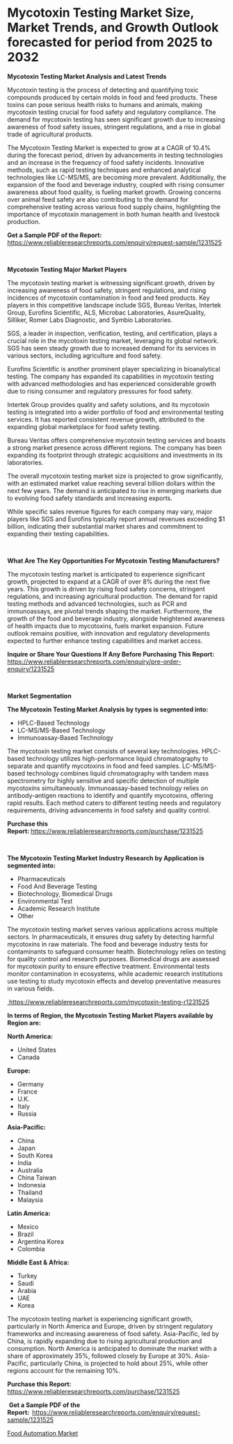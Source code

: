 <p><h1>Mycotoxin Testing Market Size, Market Trends, and Growth Outlook forecasted for period from 2025 to 2032</h1></p><p><strong>Mycotoxin Testing Market Analysis and Latest Trends</strong></p>
<p><p>Mycotoxin testing is the process of detecting and quantifying toxic compounds produced by certain molds in food and feed products. These toxins can pose serious health risks to humans and animals, making mycotoxin testing crucial for food safety and regulatory compliance. The demand for mycotoxin testing has seen significant growth due to increasing awareness of food safety issues, stringent regulations, and a rise in global trade of agricultural products.</p><p>The Mycotoxin Testing Market is expected to grow at a CAGR of 10.4% during the forecast period, driven by advancements in testing technologies and an increase in the frequency of food safety incidents. Innovative methods, such as rapid testing techniques and enhanced analytical technologies like LC-MS/MS, are becoming more prevalent. Additionally, the expansion of the food and beverage industry, coupled with rising consumer awareness about food quality, is fueling market growth. Growing concerns over animal feed safety are also contributing to the demand for comprehensive testing across various food supply chains, highlighting the importance of mycotoxin management in both human health and livestock production.</p></p>
<p><strong>Get a Sample PDF of the Report:&nbsp;</strong> <a href="https://www.reliableresearchreports.com/enquiry/request-sample/1231525?utm_campaign=3319&utm_medium=2&utm_source=Github&utm_content=ia&utm_term=07042025&utm_id=mycotoxin-testing">https://www.reliableresearchreports.com/enquiry/request-sample/1231525</a></p>
<p>&nbsp;</p>
<p><strong>Mycotoxin Testing Major Market Players</strong></p>
<p><p>The mycotoxin testing market is witnessing significant growth, driven by increasing awareness of food safety, stringent regulations, and rising incidences of mycotoxin contamination in food and feed products. Key players in this competitive landscape include SGS, Bureau Veritas, Intertek Group, Eurofins Scientific, ALS, Microbac Laboratories, AsureQuality, Silliker, Romer Labs Diagnostic, and Symbio Laboratories.</p><p>SGS, a leader in inspection, verification, testing, and certification, plays a crucial role in the mycotoxin testing market, leveraging its global network. SGS has seen steady growth due to increased demand for its services in various sectors, including agriculture and food safety.</p><p>Eurofins Scientific is another prominent player specializing in bioanalytical testing. The company has expanded its capabilities in mycotoxin testing with advanced methodologies and has experienced considerable growth due to rising consumer and regulatory pressures for food safety.</p><p>Intertek Group provides quality and safety solutions, and its mycotoxin testing is integrated into a wider portfolio of food and environmental testing services. It has reported consistent revenue growth, attributed to the expanding global marketplace for food safety testing.</p><p>Bureau Veritas offers comprehensive mycotoxin testing services and boasts a strong market presence across different regions. The company has been expanding its footprint through strategic acquisitions and investments in its laboratories.</p><p>The overall mycotoxin testing market size is projected to grow significantly, with an estimated market value reaching several billion dollars within the next few years. The demand is anticipated to rise in emerging markets due to evolving food safety standards and increasing exports.</p><p>While specific sales revenue figures for each company may vary, major players like SGS and Eurofins typically report annual revenues exceeding $1 billion, indicating their substantial market shares and commitment to expanding their testing capabilities.</p></p>
<p>&nbsp;</p>
<p><strong>What Are The Key Opportunities For Mycotoxin Testing Manufacturers?</strong></p>
<p><p>The mycotoxin testing market is anticipated to experience significant growth, projected to expand at a CAGR of over 8% during the next five years. This growth is driven by rising food safety concerns, stringent regulations, and increasing agricultural production. The demand for rapid testing methods and advanced technologies, such as PCR and immunoassays, are pivotal trends shaping the market. Furthermore, the growth of the food and beverage industry, alongside heightened awareness of health impacts due to mycotoxins, fuels market expansion. Future outlook remains positive, with innovation and regulatory developments expected to further enhance testing capabilities and market access.</p></p>
<p><strong>Inquire or Share Your Questions If Any Before Purchasing This Report:</strong> <a href="https://www.reliableresearchreports.com/enquiry/pre-order-enquiry/1231525?utm_campaign=3319&utm_medium=2&utm_source=Github&utm_content=ia&utm_term=07042025&utm_id=mycotoxin-testing">https://www.reliableresearchreports.com/enquiry/pre-order-enquiry/1231525</a></p>
<p>&nbsp;</p>
<p><strong>Market Segmentation</strong></p>
<p><strong>The Mycotoxin Testing Market Analysis by types is segmented into:</strong></p>
<p><ul><li>HPLC-Based Technology</li><li>LC-MS/MS-Based Technology</li><li>Immunoassay-Based Technology</li></ul></p>
<p><p>The mycotoxin testing market consists of several key technologies. HPLC-based technology utilizes high-performance liquid chromatography to separate and quantify mycotoxins in food and feed samples. LC-MS/MS-based technology combines liquid chromatography with tandem mass spectrometry for highly sensitive and specific detection of multiple mycotoxins simultaneously. Immunoassay-based technology relies on antibody-antigen reactions to identify and quantify mycotoxins, offering rapid results. Each method caters to different testing needs and regulatory requirements, driving advancements in food safety and quality control.</p></p>
<p><strong>Purchase this Report:&nbsp;</strong><a href="https://www.reliableresearchreports.com/purchase/1231525?utm_campaign=3319&utm_medium=2&utm_source=Github&utm_content=ia&utm_term=07042025&utm_id=mycotoxin-testing">https://www.reliableresearchreports.com/purchase/1231525</a></p>
<p>&nbsp;</p>
<p><strong>The Mycotoxin Testing Market Industry Research by Application is segmented into:</strong></p>
<p><ul><li>Pharmaceuticals</li><li>Food And Beverage Testing</li><li>Biotechnology, Biomedical Drugs</li><li>Environmental Test</li><li>Academic Research Institute</li><li>Other</li></ul></p>
<p><p>The mycotoxin testing market serves various applications across multiple sectors. In pharmaceuticals, it ensures drug safety by detecting harmful mycotoxins in raw materials. The food and beverage industry tests for contaminants to safeguard consumer health. Biotechnology relies on testing for quality control and research purposes. Biomedical drugs are assessed for mycotoxin purity to ensure effective treatment. Environmental tests monitor contamination in ecosystems, while academic research institutions use testing to study mycotoxin effects and develop preventative measures in various fields.</p></p>
<p><a href="https://www.reliableresearchreports.com/mycotoxin-testing-r1231525?utm_campaign=3319&utm_medium=2&utm_source=Github&utm_content=ia&utm_term=07042025&utm_id=mycotoxin-testing">&nbsp;https://www.reliableresearchreports.com/mycotoxin-testing-r1231525</a></p>
<p><strong>In terms of Region, the Mycotoxin Testing Market Players available by Region are:</strong></p>
<p>
    <p> <strong> North America: </strong>
        <ul>
            <li>United States</li>
            <li>Canada</li>
        </ul>
        </p> 
    <p> <strong> Europe: </strong>
        <ul>
            <li>Germany</li>
            <li>France</li>
            <li>U.K.</li>
            <li>Italy</li>
            <li>Russia</li>
        </ul>
        </p> 
    <p> <strong> Asia-Pacific: </strong>
        <ul>
            <li>China</li>
            <li>Japan</li>
            <li>South Korea</li>
            <li>India</li>
            <li>Australia</li>
            <li>China Taiwan</li>
            <li>Indonesia</li>
            <li>Thailand</li>
            <li>Malaysia</li>
        </ul>
        </p> 
    <p> <strong> Latin America: </strong>
        <ul>
            <li>Mexico</li>
            <li>Brazil</li>
            <li>Argentina Korea</li>
            <li>Colombia</li>
        </ul>
        </p> 
    <p> <strong> Middle East & Africa: </strong>
        <ul>
            <li>Turkey</li>
            <li>Saudi</li>
            <li>Arabia</li>
            <li>UAE</li>
            <li>Korea</li>
        </ul>
    </p>
    </p>
<p><p>The mycotoxin testing market is experiencing significant growth, particularly in North America and Europe, driven by stringent regulatory frameworks and increasing awareness of food safety. Asia-Pacific, led by China, is rapidly expanding due to rising agricultural production and consumption. North America is anticipated to dominate the market with a share of approximately 35%, followed closely by Europe at 30%. Asia-Pacific, particularly China, is projected to hold about 25%, while other regions account for the remaining 10%.</p></p>
<p><strong>Purchase this Report: </strong><a href="https://www.reliableresearchreports.com/purchase/1231525?utm_campaign=3319&utm_medium=2&utm_source=Github&utm_content=ia&utm_term=07042025&utm_id=mycotoxin-testing">https://www.reliableresearchreports.com/purchase/1231525</a></p>
<p>&nbsp;<strong>Get a Sample PDF of the Report:&nbsp;&nbsp;</strong><a href="https://www.reliableresearchreports.com/enquiry/request-sample/1231525?utm_campaign=3319&utm_medium=2&utm_source=Github&utm_content=ia&utm_term=07042025&utm_id=mycotoxin-testing">https://www.reliableresearchreports.com/enquiry/request-sample/1231525</a></p>
<p><strong></strong></p>
<p><p><a href="https://github.com/leijavaagexo/Market-Research-Report-List-1/blob/main/food-automation-market.md?utm_campaign=3319&utm_medium=2&utm_source=Github&utm_content=ia&utm_term=07042025&utm_id=mycotoxin-testing">Food Automation Market</a></p></p>
